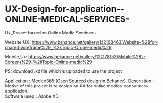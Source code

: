 # UX-Design-for-application--ONLINE-MEDICAL-SERVICES-

Ux_Project based on Online Medic Services:-

Website_UX:  https://www.behance.net/gallery/122168463/Website-%28for-shared-wireframe%29_%28Topic-Online-medic%29

Mobile_Ux:   https://www.behance.net/gallery/122178153/Mobile%282-Screens%29_%28Topic-Online-medic%29

PS: download .xd file which is uploaded to use the project

Application 		: Medico365 (Open Sourced design in Behance).
Description	: Motive of this project is to design an UX for online medical consultancy application.<br>
Software used 	: Adobe XD.
